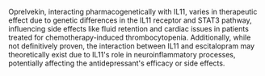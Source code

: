 Oprelvekin, interacting pharmacogenetically with IL11, varies in therapeutic effect due to genetic differences in the IL11 receptor and STAT3 pathway, influencing side effects like fluid retention and cardiac issues in patients treated for chemotherapy-induced thrombocytopenia. Additionally, while not definitively proven, the interaction between IL11 and escitalopram may theoretically exist due to IL11's role in neuroinflammatory processes, potentially affecting the antidepressant's efficacy or side effects.